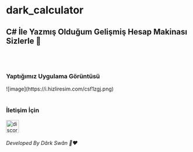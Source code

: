 # dark_calculator

<h2 > C# İle Yazmış Olduğum Gelişmiş Hesap Makinası Sizlerle 👋 </h2>

<br>
<br>


<h3> Yaptığımız Uygulama Görüntüsü </h3>
![image](https://i.hizliresim.com/csf1zgj.png)

<br> 

<br>

<h3> İletişim İçin </h3>
<a href="https://discord.gg/r3kAGxK7FV" target="_blank"> <img src="https://i.hizliresim.com/d48n7mk." alt="discord" width="35" height="35"/> </a>

<br>

<h6>Developed By Dârk Swân  👋❤️</h6>


